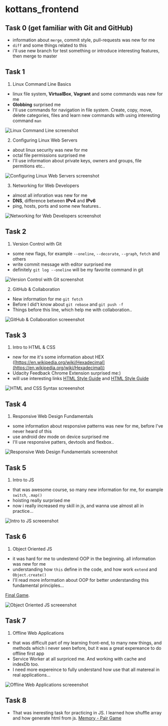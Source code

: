 # kottans_frontend

## Task 0 (get familiar with Git and GitHub) ##
- information about `merge`, commit style, pull-requests was new for me
- `diff` and some things related to this
- i'll use new branch for test something or introduce interesting features, then merge to master


## Task 1 ##
1. Linux Command Line Basics
- linux file system, **VirtualBox**, **Vagrant** and some commands was new for me
- **Globbing** surprised me
- I'll use commands for navigation in file system. Create, copy, move, delete categories, files and learn new commands with using interesting command `man`

![Linux Command Line screenshot](/task_01/linux-command-line.png)

2. Configuring Linux Web Servers
- about linux security was new for me
- octal file permissions surprised me
- I'll use information about private keys, owners and groups, file permitions etc..

![Configuring Linux Web Servers screenshot](/task_01/configuring-linux-web-servers.png)

3. Networking for Web Developers
- almost all inforation was new for me
- **DNS**, difference between **IPv4** and **IPv6**
- ping, hosts, ports and some new features..

![Networking for Web Developers screenshot](/task_01/networking-for-web-developers.png)


## Task 2 ##
1. Version Control with Git
- some new flags, for example `--oneline`, `--decorate`, `--graph`, `fetch` and others
- write commit message with editor surprised me
- definitely `git log --oneline` will be my favorite command in git

![Version Control with Git screenshot](/task_02/version-control-with-git.png)

2. GitHub & Collaboration
- New information for me `git fetch`
- Before I did't know about `git rebase` and `git push -f`
- Things before this line, which help me with collaboration..

![GitHub & Collaboration screeenshot](/task_02/github-collaboration.png)


## Task 3 ##
1. Intro to HTML & CSS
- new for me it's some information about HEX ([https://en.wikipedia.org/wiki/Hexadecimal](https://en.wikipedia.org/wiki/Hexadecimal))
- Udacity Feedback Chrome Extension surprised me:)
- will use interesting links [HTML Style Guide](http://udacity.github.io/frontend-nanodegree-styleguide/index.html) and [HTML Style Guide](http://udacity.github.io/frontend-nanodegree-styleguide/css.html)

![HTML and CSS Syntax screeenshot](/task_03/html-and-css-syntax.png)

## Task 4 ##
1. Responsive Web Design Fundamentals
- some information about responsive patterns was new for me, before I've never heard of this
- use android dev mode on device surprised me
- I'll use responsive patters, devtools and flexbox..

![Responsive Web Design Fundamentals screeenshot](/task_04/responsive-web-design-fundamentals.png)

## Task 5 ##
1. Intro to JS
- that was awesome course, so many new information for me, for example `switch`, `.map()`
- hoisting really surprised me
- now i really increased my skill in js, and wanna use almost all in practice...

![Intro to JS screeenshot](/task_05/intro-to-js.png)

## Task 6 ##
1. Object Oriented JS
- it was hard for me to undestend OOP in the beginning. all information was new for me
- understanding how `this` define in the code, and how work `extend` and `Object.create()`
- I'll read more information about OOP for better understanding this fundamental principles...

[Final Game](https://turchak.github.io/frontend-nanodegree-arcade-game/). 

![Object Oriented JS screeenshot](/task_06/object-oriented-javascript.png)

## Task 7 ##
1. Offline Web Applications
- that was difficult part of my learning front-end, to many new things, and methods which i never seen before, but it was a great expereance to do offline first app
- Service Worker at all surpriced me. And working with cache and indexDb too. 
- I need more expereince to fully understand how use that all matereal in real applications...

![Offline Web Applications screeenshot](/task_07/offline-web-applications.png)

## Task 8 ##
- That was ineresting task for practicing in JS. I learned how shuffle array and how generate html from js.
[Memory - Pair Game](https://turchak.github.io/Memory-Game/dist/)
